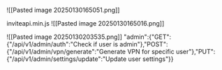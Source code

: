  ![[Pasted image 20250130165051.png]]
 
 inviteapi.min.js
![[Pasted image 20250130165016.png]]

![[Pasted image 20250130203535.png]]
"admin":{"GET":{"\/api\/v1\/admin\/auth":"Check if user is admin"},"POST":{"\/api\/v1\/admin\/vpn\/generate":"Generate VPN for specific user"},"PUT":{"\/api\/v1\/admin\/settings\/update":"Update user settings"}}

